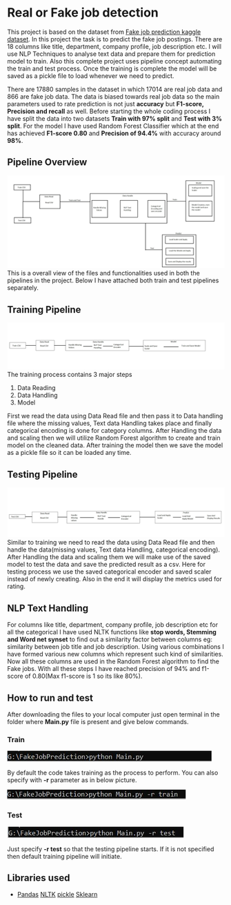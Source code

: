 # Real or Fake job detection
This project is based on the dataset from [Fake job prediction kaggle dataset](https://www.kaggle.com/shivamb/real-or-fake-fake-jobposting-prediction). In this project the task is to predict the fake job postings. There are 18 columns like title, department, company profile, job description etc. I will use NLP Techniques to analyse text data and prepare them for prediction model to train. Also this complete project uses pipeline concept automating the train and test process. Once the training is complete the model will be saved as a pickle file to load whenever we need to predict.

There are 17880 samples in the dataset in which 17014 are real job data and 866 are fake job data. The data is biased towards real job data so the main parameters used to rate prediction is not just **accuracy** but **F1-score, Precision and recall** as well. Before starting the whole coding process I have split the data into two datasets **Train with 97% split** and **Test with 3% split**. For the model I have used Random Forest Classifier which at the end has achieved **F1-score 0.80** and **Precision of 94.4%** with accuracy around **98%**.
## Pipeline Overview
![](images/mainpipelineimage.jpg)
This is a overall view of the files and functionalities used in both the pipelines in the project. Below I have attached both train and test pipelines separately.
## Training Pipeline
![](images/Trainingpipeline.jpg)
The training process contains 3 major steps
1. Data Reading
1. Data Handling
1. Model

First we read the data using Data Read file and then pass it to Data handling file where the missing values, Text data Handling takes place and finally categorical encoding is done for category columns. After Handling the data and scaling then we will utilize Random Forest algorithm to create and train model on the cleaned data. After training the model then we save the model as a pickle file so it can be loaded any time.  
## Testing Pipeline
![](images/Testingpipeline.jpg)
Similar to training we need to read the data using Data Read file and then handle the data(missing values, Text data Handling, categorical encoding). After Handling the data and scaling them we will make use of the saved model to test the data and save the predicted result as a csv. Here for testing process we use the saved categorical encoder and saved scaler instead of newly creating. Also in the end it will display the metrics used for rating.
## NLP Text Handling
For columns like title, department, company profile, job description etc for all the categorical I have used NLTK functions like **stop words, Stemming and Word net synset** to find out a similarity factor between columns eg: similarity between job title and job description. Using various combinations I have formed various new columns which represent such kind of similarities. Now all these columns are used in the Random Forest algorithm to find the Fake jobs. With all these steps I have reached precision of 94% and f1-score of 0.80(Max f1-score is 1 so its like 80%).  
## How to run and test
After downloading the files to your local computer just open terminal in the folder where **Main.py** file is present and give below commands.
### Train
![](images/Train1.JPG)

By default the code takes training as the process to perform. You can also specify with **-r** parameter as in below picture.

![](images/Train2.JPG)
### Test
![](images/Test.JPG)

Just specify **-r test** so that the testing pipeline starts. If it is not specified then default training pipeline will initiate.
## Libraries used

* [Pandas](https://pandas.pydata.org/docs/getting_started/index.html)         [NLTK](https://www.nltk.org/)           [pickle](https://docs.python.org/2/library/pickle.html)         [Sklearn](https://scikit-learn.org/stable/)
